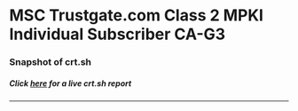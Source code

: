 # MSC Trustgate.com Class 2 MPKI Individual Subscriber CA-G3
### Snapshot of crt.sh
##### Click [here](https://crt.sh/?q=7B03D87F7971294EAFFC56B394F1C9686252C1974D586D9EDE7350050400DAE6) for a live crt.sh report

---
